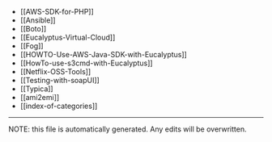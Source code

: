 * [[AWS-SDK-for-PHP]]
* [[Ansible]]
* [[Boto]]
* [[Eucalyptus-Virtual-Cloud]]
* [[Fog]]
* [[HOWTO-Use-AWS-Java-SDK-with-Eucalyptus]]
* [[HowTo-use-s3cmd-with-Eucalyptus]]
* [[Netflix-OSS-Tools]]
* [[Testing-with-soapUI]]
* [[Typica]]
* [[ami2emi]]
* [[index-of-categories]]

*****
NOTE: this file is automatically generated. Any edits will be overwritten.
